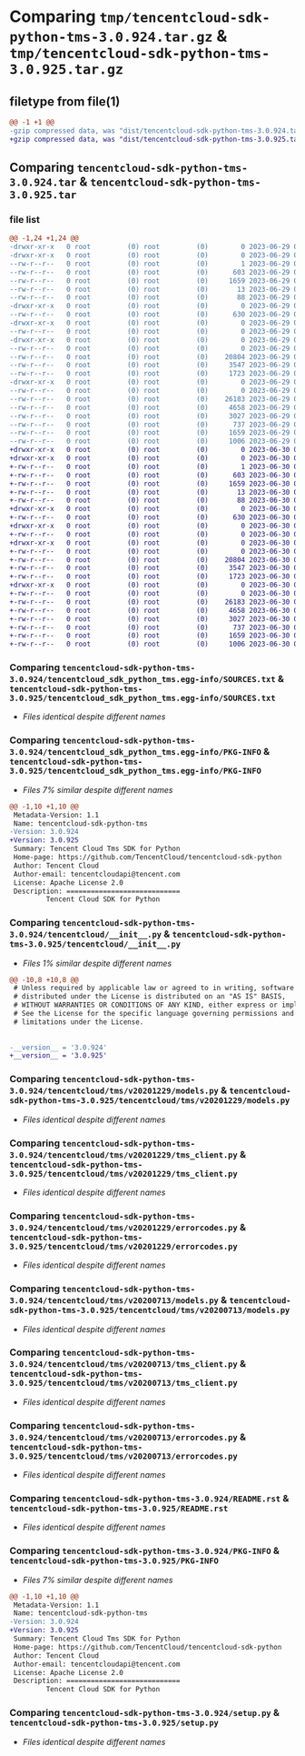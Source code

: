 # Comparing `tmp/tencentcloud-sdk-python-tms-3.0.924.tar.gz` & `tmp/tencentcloud-sdk-python-tms-3.0.925.tar.gz`

## filetype from file(1)

```diff
@@ -1 +1 @@
-gzip compressed data, was "dist/tencentcloud-sdk-python-tms-3.0.924.tar", last modified: Thu Jun 29 00:48:25 2023, max compression
+gzip compressed data, was "dist/tencentcloud-sdk-python-tms-3.0.925.tar", last modified: Fri Jun 30 02:24:48 2023, max compression
```

## Comparing `tencentcloud-sdk-python-tms-3.0.924.tar` & `tencentcloud-sdk-python-tms-3.0.925.tar`

### file list

```diff
@@ -1,24 +1,24 @@
-drwxr-xr-x   0 root         (0) root         (0)        0 2023-06-29 00:48:25.000000 tencentcloud-sdk-python-tms-3.0.924/
-drwxr-xr-x   0 root         (0) root         (0)        0 2023-06-29 00:48:25.000000 tencentcloud-sdk-python-tms-3.0.924/tencentcloud_sdk_python_tms.egg-info/
--rw-r--r--   0 root         (0) root         (0)        1 2023-06-29 00:48:25.000000 tencentcloud-sdk-python-tms-3.0.924/tencentcloud_sdk_python_tms.egg-info/dependency_links.txt
--rw-r--r--   0 root         (0) root         (0)      603 2023-06-29 00:48:25.000000 tencentcloud-sdk-python-tms-3.0.924/tencentcloud_sdk_python_tms.egg-info/SOURCES.txt
--rw-r--r--   0 root         (0) root         (0)     1659 2023-06-29 00:48:25.000000 tencentcloud-sdk-python-tms-3.0.924/tencentcloud_sdk_python_tms.egg-info/PKG-INFO
--rw-r--r--   0 root         (0) root         (0)       13 2023-06-29 00:48:25.000000 tencentcloud-sdk-python-tms-3.0.924/tencentcloud_sdk_python_tms.egg-info/top_level.txt
--rw-r--r--   0 root         (0) root         (0)       88 2023-06-29 00:48:25.000000 tencentcloud-sdk-python-tms-3.0.924/setup.cfg
-drwxr-xr-x   0 root         (0) root         (0)        0 2023-06-29 00:48:25.000000 tencentcloud-sdk-python-tms-3.0.924/tencentcloud/
--rw-r--r--   0 root         (0) root         (0)      630 2023-06-29 00:48:25.000000 tencentcloud-sdk-python-tms-3.0.924/tencentcloud/__init__.py
-drwxr-xr-x   0 root         (0) root         (0)        0 2023-06-29 00:48:25.000000 tencentcloud-sdk-python-tms-3.0.924/tencentcloud/tms/
--rw-r--r--   0 root         (0) root         (0)        0 2023-06-29 00:48:25.000000 tencentcloud-sdk-python-tms-3.0.924/tencentcloud/tms/__init__.py
-drwxr-xr-x   0 root         (0) root         (0)        0 2023-06-29 00:48:25.000000 tencentcloud-sdk-python-tms-3.0.924/tencentcloud/tms/v20201229/
--rw-r--r--   0 root         (0) root         (0)        0 2023-06-29 00:48:25.000000 tencentcloud-sdk-python-tms-3.0.924/tencentcloud/tms/v20201229/__init__.py
--rw-r--r--   0 root         (0) root         (0)    20804 2023-06-29 00:48:25.000000 tencentcloud-sdk-python-tms-3.0.924/tencentcloud/tms/v20201229/models.py
--rw-r--r--   0 root         (0) root         (0)     3547 2023-06-29 00:48:25.000000 tencentcloud-sdk-python-tms-3.0.924/tencentcloud/tms/v20201229/tms_client.py
--rw-r--r--   0 root         (0) root         (0)     1723 2023-06-29 00:48:25.000000 tencentcloud-sdk-python-tms-3.0.924/tencentcloud/tms/v20201229/errorcodes.py
-drwxr-xr-x   0 root         (0) root         (0)        0 2023-06-29 00:48:25.000000 tencentcloud-sdk-python-tms-3.0.924/tencentcloud/tms/v20200713/
--rw-r--r--   0 root         (0) root         (0)        0 2023-06-29 00:48:25.000000 tencentcloud-sdk-python-tms-3.0.924/tencentcloud/tms/v20200713/__init__.py
--rw-r--r--   0 root         (0) root         (0)    26183 2023-06-29 00:48:25.000000 tencentcloud-sdk-python-tms-3.0.924/tencentcloud/tms/v20200713/models.py
--rw-r--r--   0 root         (0) root         (0)     4658 2023-06-29 00:48:25.000000 tencentcloud-sdk-python-tms-3.0.924/tencentcloud/tms/v20200713/tms_client.py
--rw-r--r--   0 root         (0) root         (0)     3027 2023-06-29 00:48:25.000000 tencentcloud-sdk-python-tms-3.0.924/tencentcloud/tms/v20200713/errorcodes.py
--rw-r--r--   0 root         (0) root         (0)      737 2023-06-29 00:48:25.000000 tencentcloud-sdk-python-tms-3.0.924/README.rst
--rw-r--r--   0 root         (0) root         (0)     1659 2023-06-29 00:48:25.000000 tencentcloud-sdk-python-tms-3.0.924/PKG-INFO
--rw-r--r--   0 root         (0) root         (0)     1006 2023-06-29 00:48:25.000000 tencentcloud-sdk-python-tms-3.0.924/setup.py
+drwxr-xr-x   0 root         (0) root         (0)        0 2023-06-30 02:24:48.000000 tencentcloud-sdk-python-tms-3.0.925/
+drwxr-xr-x   0 root         (0) root         (0)        0 2023-06-30 02:24:48.000000 tencentcloud-sdk-python-tms-3.0.925/tencentcloud_sdk_python_tms.egg-info/
+-rw-r--r--   0 root         (0) root         (0)        1 2023-06-30 02:24:48.000000 tencentcloud-sdk-python-tms-3.0.925/tencentcloud_sdk_python_tms.egg-info/dependency_links.txt
+-rw-r--r--   0 root         (0) root         (0)      603 2023-06-30 02:24:48.000000 tencentcloud-sdk-python-tms-3.0.925/tencentcloud_sdk_python_tms.egg-info/SOURCES.txt
+-rw-r--r--   0 root         (0) root         (0)     1659 2023-06-30 02:24:48.000000 tencentcloud-sdk-python-tms-3.0.925/tencentcloud_sdk_python_tms.egg-info/PKG-INFO
+-rw-r--r--   0 root         (0) root         (0)       13 2023-06-30 02:24:48.000000 tencentcloud-sdk-python-tms-3.0.925/tencentcloud_sdk_python_tms.egg-info/top_level.txt
+-rw-r--r--   0 root         (0) root         (0)       88 2023-06-30 02:24:48.000000 tencentcloud-sdk-python-tms-3.0.925/setup.cfg
+drwxr-xr-x   0 root         (0) root         (0)        0 2023-06-30 02:24:48.000000 tencentcloud-sdk-python-tms-3.0.925/tencentcloud/
+-rw-r--r--   0 root         (0) root         (0)      630 2023-06-30 02:24:48.000000 tencentcloud-sdk-python-tms-3.0.925/tencentcloud/__init__.py
+drwxr-xr-x   0 root         (0) root         (0)        0 2023-06-30 02:24:48.000000 tencentcloud-sdk-python-tms-3.0.925/tencentcloud/tms/
+-rw-r--r--   0 root         (0) root         (0)        0 2023-06-30 02:24:48.000000 tencentcloud-sdk-python-tms-3.0.925/tencentcloud/tms/__init__.py
+drwxr-xr-x   0 root         (0) root         (0)        0 2023-06-30 02:24:48.000000 tencentcloud-sdk-python-tms-3.0.925/tencentcloud/tms/v20201229/
+-rw-r--r--   0 root         (0) root         (0)        0 2023-06-30 02:24:48.000000 tencentcloud-sdk-python-tms-3.0.925/tencentcloud/tms/v20201229/__init__.py
+-rw-r--r--   0 root         (0) root         (0)    20804 2023-06-30 02:24:48.000000 tencentcloud-sdk-python-tms-3.0.925/tencentcloud/tms/v20201229/models.py
+-rw-r--r--   0 root         (0) root         (0)     3547 2023-06-30 02:24:48.000000 tencentcloud-sdk-python-tms-3.0.925/tencentcloud/tms/v20201229/tms_client.py
+-rw-r--r--   0 root         (0) root         (0)     1723 2023-06-30 02:24:48.000000 tencentcloud-sdk-python-tms-3.0.925/tencentcloud/tms/v20201229/errorcodes.py
+drwxr-xr-x   0 root         (0) root         (0)        0 2023-06-30 02:24:48.000000 tencentcloud-sdk-python-tms-3.0.925/tencentcloud/tms/v20200713/
+-rw-r--r--   0 root         (0) root         (0)        0 2023-06-30 02:24:48.000000 tencentcloud-sdk-python-tms-3.0.925/tencentcloud/tms/v20200713/__init__.py
+-rw-r--r--   0 root         (0) root         (0)    26183 2023-06-30 02:24:48.000000 tencentcloud-sdk-python-tms-3.0.925/tencentcloud/tms/v20200713/models.py
+-rw-r--r--   0 root         (0) root         (0)     4658 2023-06-30 02:24:48.000000 tencentcloud-sdk-python-tms-3.0.925/tencentcloud/tms/v20200713/tms_client.py
+-rw-r--r--   0 root         (0) root         (0)     3027 2023-06-30 02:24:48.000000 tencentcloud-sdk-python-tms-3.0.925/tencentcloud/tms/v20200713/errorcodes.py
+-rw-r--r--   0 root         (0) root         (0)      737 2023-06-30 02:24:48.000000 tencentcloud-sdk-python-tms-3.0.925/README.rst
+-rw-r--r--   0 root         (0) root         (0)     1659 2023-06-30 02:24:48.000000 tencentcloud-sdk-python-tms-3.0.925/PKG-INFO
+-rw-r--r--   0 root         (0) root         (0)     1006 2023-06-30 02:24:48.000000 tencentcloud-sdk-python-tms-3.0.925/setup.py
```

### Comparing `tencentcloud-sdk-python-tms-3.0.924/tencentcloud_sdk_python_tms.egg-info/SOURCES.txt` & `tencentcloud-sdk-python-tms-3.0.925/tencentcloud_sdk_python_tms.egg-info/SOURCES.txt`

 * *Files identical despite different names*

### Comparing `tencentcloud-sdk-python-tms-3.0.924/tencentcloud_sdk_python_tms.egg-info/PKG-INFO` & `tencentcloud-sdk-python-tms-3.0.925/tencentcloud_sdk_python_tms.egg-info/PKG-INFO`

 * *Files 7% similar despite different names*

```diff
@@ -1,10 +1,10 @@
 Metadata-Version: 1.1
 Name: tencentcloud-sdk-python-tms
-Version: 3.0.924
+Version: 3.0.925
 Summary: Tencent Cloud Tms SDK for Python
 Home-page: https://github.com/TencentCloud/tencentcloud-sdk-python
 Author: Tencent Cloud
 Author-email: tencentcloudapi@tencent.com
 License: Apache License 2.0
 Description: ============================
         Tencent Cloud SDK for Python
```

### Comparing `tencentcloud-sdk-python-tms-3.0.924/tencentcloud/__init__.py` & `tencentcloud-sdk-python-tms-3.0.925/tencentcloud/__init__.py`

 * *Files 1% similar despite different names*

```diff
@@ -10,8 +10,8 @@
 # Unless required by applicable law or agreed to in writing, software
 # distributed under the License is distributed on an "AS IS" BASIS,
 # WITHOUT WARRANTIES OR CONDITIONS OF ANY KIND, either express or implied.
 # See the License for the specific language governing permissions and
 # limitations under the License.
 
 
-__version__ = '3.0.924'
+__version__ = '3.0.925'
```

### Comparing `tencentcloud-sdk-python-tms-3.0.924/tencentcloud/tms/v20201229/models.py` & `tencentcloud-sdk-python-tms-3.0.925/tencentcloud/tms/v20201229/models.py`

 * *Files identical despite different names*

### Comparing `tencentcloud-sdk-python-tms-3.0.924/tencentcloud/tms/v20201229/tms_client.py` & `tencentcloud-sdk-python-tms-3.0.925/tencentcloud/tms/v20201229/tms_client.py`

 * *Files identical despite different names*

### Comparing `tencentcloud-sdk-python-tms-3.0.924/tencentcloud/tms/v20201229/errorcodes.py` & `tencentcloud-sdk-python-tms-3.0.925/tencentcloud/tms/v20201229/errorcodes.py`

 * *Files identical despite different names*

### Comparing `tencentcloud-sdk-python-tms-3.0.924/tencentcloud/tms/v20200713/models.py` & `tencentcloud-sdk-python-tms-3.0.925/tencentcloud/tms/v20200713/models.py`

 * *Files identical despite different names*

### Comparing `tencentcloud-sdk-python-tms-3.0.924/tencentcloud/tms/v20200713/tms_client.py` & `tencentcloud-sdk-python-tms-3.0.925/tencentcloud/tms/v20200713/tms_client.py`

 * *Files identical despite different names*

### Comparing `tencentcloud-sdk-python-tms-3.0.924/tencentcloud/tms/v20200713/errorcodes.py` & `tencentcloud-sdk-python-tms-3.0.925/tencentcloud/tms/v20200713/errorcodes.py`

 * *Files identical despite different names*

### Comparing `tencentcloud-sdk-python-tms-3.0.924/README.rst` & `tencentcloud-sdk-python-tms-3.0.925/README.rst`

 * *Files identical despite different names*

### Comparing `tencentcloud-sdk-python-tms-3.0.924/PKG-INFO` & `tencentcloud-sdk-python-tms-3.0.925/PKG-INFO`

 * *Files 7% similar despite different names*

```diff
@@ -1,10 +1,10 @@
 Metadata-Version: 1.1
 Name: tencentcloud-sdk-python-tms
-Version: 3.0.924
+Version: 3.0.925
 Summary: Tencent Cloud Tms SDK for Python
 Home-page: https://github.com/TencentCloud/tencentcloud-sdk-python
 Author: Tencent Cloud
 Author-email: tencentcloudapi@tencent.com
 License: Apache License 2.0
 Description: ============================
         Tencent Cloud SDK for Python
```

### Comparing `tencentcloud-sdk-python-tms-3.0.924/setup.py` & `tencentcloud-sdk-python-tms-3.0.925/setup.py`

 * *Files identical despite different names*

